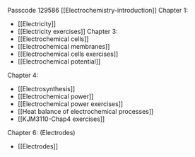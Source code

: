 Passcode 129586
[[Electrochemistry-introduction]]
Chapter 1: 
- [[Electricity]]
- [[Electricity exercises]]
Chapter 3: 
- [[Electrochemical cells]]
- [[Electrochemical membranes]]
- [[Electrochemical cells exercises]]
- [[Electrochemical potential]]

Chapter 4: 
- [[Electrosynthesis]]
- [[Electrochemical power]]
- [[Electrochemical power exercises]]
- [[Heat balance of electrochemical processes]]
- [[KJM3110-Chap4 exercises]]

Chapter 6: (Electrodes)
- [[Electrodes]]